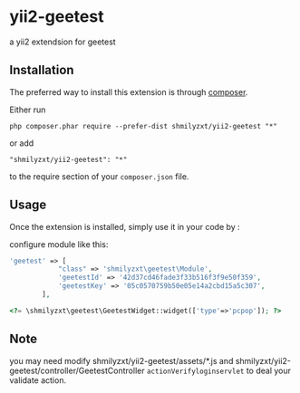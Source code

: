 yii2-geetest
============
a yii2 extendsion for geetest

Installation
------------

The preferred way to install this extension is through [composer](http://getcomposer.org/download/).

Either run

```
php composer.phar require --prefer-dist shmilyzxt/yii2-geetest "*"
```

or add

```
"shmilyzxt/yii2-geetest": "*"
```

to the require section of your `composer.json` file.


Usage
-----

Once the extension is installed, simply use it in your code by  :

configure module like this:

```php
'geetest' => [
            "class" => 'shmilyzxt\geetest\Module',
            'geetestId' => '42d37cd46fade3f33b516f3f9e50f359',
            'geetestKey' => '05c0570759b50e05e14a2cbd15a5c307',
        ],
```

```php
<?= \shmilyzxt\geetest\GeetestWidget::widget(['type'=>'pcpop']); ?>
```

Note
-----

you may need modify shmilyzxt/yii2-geetest/assets/*.js and shmilyzxt/yii2-geetest/controller/GeetestController `actionVerifyloginservlet` to deal your validate action.